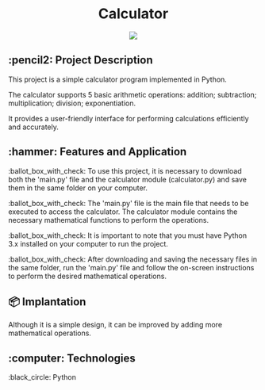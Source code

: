<h1 align="center">Calculator</h1>
<p align="center">
<img src="https://img.shields.io/badge/STATUS-FINISHED-green"/>
</p>

<h2>:pencil2: Project Description</h2>
<p>This project is a simple calculator program implemented in Python.</p> 
<p>The calculator supports 5 basic arithmetic operations: addition; subtraction; multiplication; division; exponentiation.</p>
<p>It provides a user-friendly interface for performing calculations efficiently and accurately.</p>

<h2>:hammer: Features and Application</h2>
<p>:ballot_box_with_check: To use this project, it is necessary to download both the 'main.py' file and the calculator module (calculator.py) and save them in the same folder on your computer.</p>
<p>:ballot_box_with_check: The 'main.py' file is the main file that needs to be executed to access the calculator. The calculator module contains the necessary mathematical functions to perform the operations.</p>
<p>:ballot_box_with_check: It is important to note that you must have Python 3.x installed on your computer to run the project.</p>
<p>:ballot_box_with_check: After downloading and saving the necessary files in the same folder, run the 'main.py' file and follow the on-screen instructions to perform the desired mathematical operations.</p>

<h2>📦 Implantation</h2>
<p>Although it is a simple design, it can be improved by adding more mathematical operations.</p>

<h2>:computer: Technologies</h2>
<p>:black_circle: Python</p>
